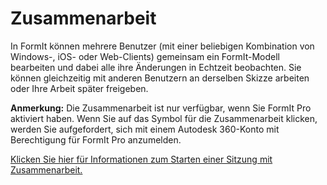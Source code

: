# Zusammenarbeit

In FormIt können mehrere Benutzer \(mit einer beliebigen Kombination von Windows-, iOS- oder Web-Clients\) gemeinsam ein FormIt-Modell bearbeiten und dabei alle ihre Änderungen in Echtzeit beobachten. Sie können gleichzeitig mit anderen Benutzern an derselben Skizze arbeiten oder Ihre Arbeit später freigeben.

**Anmerkung:** Die Zusammenarbeit ist nur verfügbar, wenn Sie FormIt Pro aktiviert haben. Wenn Sie auf das Symbol für die Zusammenarbeit klicken, werden Sie aufgefordert, sich mit einem Autodesk 360-Konto mit Berechtigung für FormIt Pro anzumelden.

[Klicken Sie hier für Informationen zum Starten einer Sitzung mit Zusammenarbeit.](../tool-library/collaboration.md)

